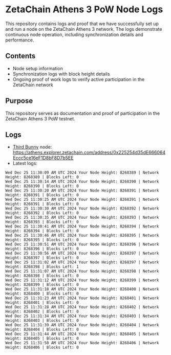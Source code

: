 # ZetaChain Athens 3 PoW Node Logs
This repository contains logs and proof that we have successfully set up and run a node on the ZetaChain Athens 3 network. The logs demonstrate continuous node operation, including synchronization details and performance.

## Contents
- Node setup information
- Synchronization logs with block height details
- Ongoing proof of work logs to verify active participation in the ZetaChain network

## Purpose
This repository serves as documentation and proof of participation in the ZetaChain Athens 3 PoW testnet.

## Logs

- [Third Bunny](https://thirdbunny.xyz/) node: https://athens.explorer.zetachain.com/address/0x225254d35dE666064Eccc5ce16eF1D8bF8D7b5EE
- Latest logs:
```
Wed Dec 25 11:30:09 AM UTC 2024 Your Node Height: 8268389 | Network Height: 8268389 | Blocks Left: 0
Wed Dec 25 11:30:14 AM UTC 2024 Your Node Height: 8268390 | Network Height: 8268390 | Blocks Left: 0
Wed Dec 25 11:30:20 AM UTC 2024 Your Node Height: 8268391 | Network Height: 8268391 | Blocks Left: 0
Wed Dec 25 11:30:25 AM UTC 2024 Your Node Height: 8268391 | Network Height: 8268391 | Blocks Left: 0
Wed Dec 25 11:30:30 AM UTC 2024 Your Node Height: 8268392 | Network Height: 8268392 | Blocks Left: 0
Wed Dec 25 11:30:35 AM UTC 2024 Your Node Height: 8268393 | Network Height: 8268393 | Blocks Left: 0
Wed Dec 25 11:30:41 AM UTC 2024 Your Node Height: 8268394 | Network Height: 8268394 | Blocks Left: 0
Wed Dec 25 11:30:46 AM UTC 2024 Your Node Height: 8268395 | Network Height: 8268395 | Blocks Left: 0
Wed Dec 25 11:30:51 AM UTC 2024 Your Node Height: 8268396 | Network Height: 8268396 | Blocks Left: 0
Wed Dec 25 11:30:56 AM UTC 2024 Your Node Height: 8268397 | Network Height: 8268397 | Blocks Left: 0
Wed Dec 25 11:31:02 AM UTC 2024 Your Node Height: 8268397 | Network Height: 8268398 | Blocks Left: 1
Wed Dec 25 11:31:07 AM UTC 2024 Your Node Height: 8268398 | Network Height: 8268398 | Blocks Left: 0
Wed Dec 25 11:31:12 AM UTC 2024 Your Node Height: 8268399 | Network Height: 8268399 | Blocks Left: 0
Wed Dec 25 11:31:18 AM UTC 2024 Your Node Height: 8268400 | Network Height: 8268400 | Blocks Left: 0
Wed Dec 25 11:31:23 AM UTC 2024 Your Node Height: 8268401 | Network Height: 8268401 | Blocks Left: 0
Wed Dec 25 11:31:28 AM UTC 2024 Your Node Height: 8268402 | Network Height: 8268402 | Blocks Left: 0
Wed Dec 25 11:31:34 AM UTC 2024 Your Node Height: 8268403 | Network Height: 8268403 | Blocks Left: 0
Wed Dec 25 11:31:39 AM UTC 2024 Your Node Height: 8268404 | Network Height: 8268404 | Blocks Left: 0
Wed Dec 25 11:31:44 AM UTC 2024 Your Node Height: 8268405 | Network Height: 8268405 | Blocks Left: 0
Wed Dec 25 11:31:50 AM UTC 2024 Your Node Height: 8268406 | Network Height: 8268406 | Blocks Left: 0
```
